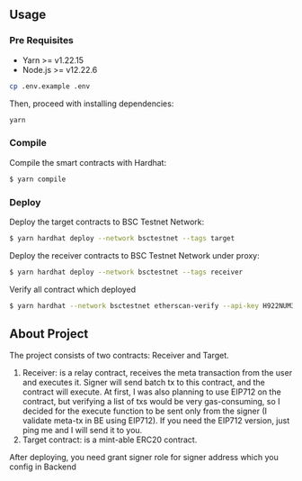 
## Usage

### Pre Requisites

- Yarn >= v1.22.15
- Node.js >= v12.22.6

```sh
cp .env.example .env
```

Then, proceed with installing dependencies:

```sh
yarn
```

### Compile

Compile the smart contracts with Hardhat:

```sh
$ yarn compile
```



### Deploy

Deploy the target contracts to BSC Testnet Network:

```sh
$ yarn hardhat deploy --network bsctestnet --tags target
```


Deploy the receiver contracts to BSC Testnet Network under proxy:

```sh
$ yarn hardhat deploy --network bsctestnet --tags receiver
```

Verify all contract which deployed

```sh
$ yarn hardhat --network bsctestnet etherscan-verify --api-key H922NUM3RTXX6FDRFFGZIQZX8J7Z441XRF
```
## About Project
The project consists of two contracts: Receiver and Target.
1. Receiver: is a relay contract, receives the meta transaction from the user and executes it.
Signer will send batch tx to this contract, and the contract will execute.
At first, I was also planning to use EIP712 on the contract, but verifying a list of txs would be very gas-consuming,
so I decided for the execute function to be sent only from the signer (I validate meta-tx in BE using EIP712). If you need the EIP712 version,
just ping me and I will send it to you.
2. Target contract: is a mint-able ERC20 contract.

After deploying, you need grant signer role for signer address which you config in Backend